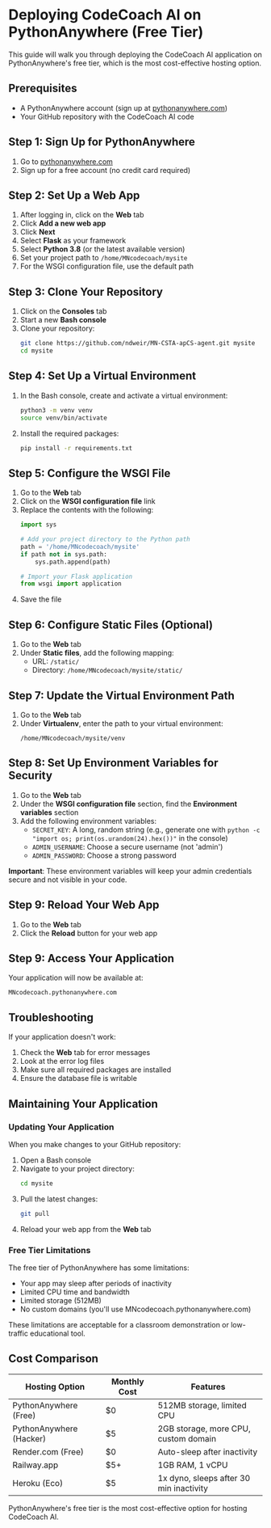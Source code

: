 # Deploying CodeCoach AI on PythonAnywhere (Free Tier)

This guide will walk you through deploying the CodeCoach AI application on PythonAnywhere's free tier, which is the most cost-effective hosting option.

## Prerequisites

- A PythonAnywhere account (sign up at [pythonanywhere.com](https://www.pythonanywhere.com))
- Your GitHub repository with the CodeCoach AI code

## Step 1: Sign Up for PythonAnywhere

1. Go to [pythonanywhere.com](https://www.pythonanywhere.com)
2. Sign up for a free account (no credit card required)

## Step 2: Set Up a Web App

1. After logging in, click on the **Web** tab
2. Click **Add a new web app**
3. Click **Next**
4. Select **Flask** as your framework
5. Select **Python 3.8** (or the latest available version)
6. Set your project path to `/home/MNcodecoach/mysite`
7. For the WSGI configuration file, use the default path

## Step 3: Clone Your Repository

1. Click on the **Consoles** tab
2. Start a new **Bash console**
3. Clone your repository:
   ```bash
   git clone https://github.com/ndweir/MN-CSTA-apCS-agent.git mysite
   cd mysite
   ```

## Step 4: Set Up a Virtual Environment

1. In the Bash console, create and activate a virtual environment:
   ```bash
   python3 -m venv venv
   source venv/bin/activate
   ```
2. Install the required packages:
   ```bash
   pip install -r requirements.txt
   ```

## Step 5: Configure the WSGI File

1. Go to the **Web** tab
2. Click on the **WSGI configuration file** link
3. Replace the contents with the following:
   ```python
   import sys
   
   # Add your project directory to the Python path
   path = '/home/MNcodecoach/mysite'
   if path not in sys.path:
       sys.path.append(path)
   
   # Import your Flask application
   from wsgi import application
   ```
4. Save the file

## Step 6: Configure Static Files (Optional)

1. Go to the **Web** tab
2. Under **Static files**, add the following mapping:
   - URL: `/static/`
   - Directory: `/home/MNcodecoach/mysite/static/`

## Step 7: Update the Virtual Environment Path

1. Go to the **Web** tab
2. Under **Virtualenv**, enter the path to your virtual environment:
   ```
   /home/MNcodecoach/mysite/venv
   ```

## Step 8: Set Up Environment Variables for Security

1. Go to the **Web** tab
2. Under the **WSGI configuration file** section, find the **Environment variables** section
3. Add the following environment variables:
   - `SECRET_KEY`: A long, random string (e.g., generate one with `python -c "import os; print(os.urandom(24).hex())"` in the console)
   - `ADMIN_USERNAME`: Choose a secure username (not 'admin')
   - `ADMIN_PASSWORD`: Choose a strong password

**Important**: These environment variables will keep your admin credentials secure and not visible in your code.

## Step 9: Reload Your Web App

1. Go to the **Web** tab
2. Click the **Reload** button for your web app

## Step 9: Access Your Application

Your application will now be available at:
```
MNcodecoach.pythonanywhere.com
```

## Troubleshooting

If your application doesn't work:

1. Check the **Web** tab for error messages
2. Look at the error log files
3. Make sure all required packages are installed
4. Ensure the database file is writable

## Maintaining Your Application

### Updating Your Application

When you make changes to your GitHub repository:

1. Open a Bash console
2. Navigate to your project directory:
   ```bash
   cd mysite
   ```
3. Pull the latest changes:
   ```bash
   git pull
   ```
4. Reload your web app from the **Web** tab

### Free Tier Limitations

The free tier of PythonAnywhere has some limitations:

- Your app may sleep after periods of inactivity
- Limited CPU time and bandwidth
- Limited storage (512MB)
- No custom domains (you'll use MNcodecoach.pythonanywhere.com)

These limitations are acceptable for a classroom demonstration or low-traffic educational tool.

## Cost Comparison

| Hosting Option | Monthly Cost | Features |
|----------------|--------------|----------|
| PythonAnywhere (Free) | $0 | 512MB storage, limited CPU |
| PythonAnywhere (Hacker) | $5 | 2GB storage, more CPU, custom domain |
| Render.com (Free) | $0 | Auto-sleep after inactivity |
| Railway.app | $5+ | 1GB RAM, 1 vCPU |
| Heroku (Eco) | $5 | 1x dyno, sleeps after 30 min inactivity |

PythonAnywhere's free tier is the most cost-effective option for hosting CodeCoach AI.
